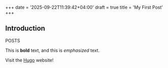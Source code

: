 +++
date = '2025-09-22T11:39:42+04:00'
draft = true
title = 'My First Post'
+++

## Introduction

POSTS

This is **bold** text, and this is *emphasized* text.

Visit the [Hugo](https://gohugo.io) website!
